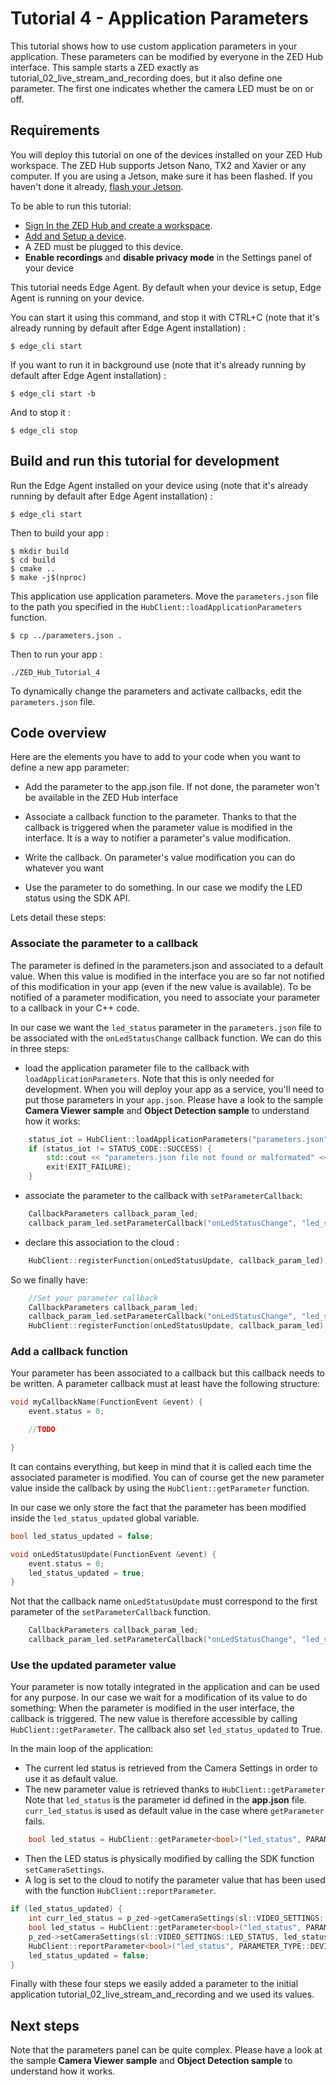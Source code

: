 # Tutorial 4 - Application Parameters

This tutorial shows how to use custom application parameters in your application. These parameters can be modified by everyone in the ZED Hub interface.
This sample starts a ZED exactly as tutorial_02_live_stream_and_recording does, but it also define one parameter. The first one indicates whether the camera LED must be on or off.

## Requirements
You will deploy this tutorial on one of the devices installed on your ZED Hub workspace. The ZED Hub supports Jetson Nano, TX2 and Xavier or any computer. If you are using a Jetson, make sure it has been flashed. If you haven't done it already, [flash your Jetson](https://docs.nvidia.com/sdk-manager/install-with-sdkm-jetson/index.html).

To be able to run this tutorial:
- [Sign In the ZED Hub and create a workspace](https://www.stereolabs.com/docs/cloud/overview/get-workspace/).
- [Add and Setup a device](https://www.stereolabs.com/docs/cloud/overview/setup-device/).
- A ZED must be plugged to this device.
- **Enable recordings** and **disable privacy mode** in the Settings panel of your device

This tutorial needs Edge Agent. By default when your device is setup, Edge Agent is running on your device.

You can start it using this command, and stop it with CTRL+C (note that it's already running by default after Edge Agent installation) :
```
$ edge_cli start
```

If you want to run it in background use (note that it's already running by default after Edge Agent installation) :
```
$ edge_cli start -b
```

And to stop it :
```
$ edge_cli stop
```

## Build and run this tutorial for development

Run the Edge Agent installed on your device using (note that it's already running by default after Edge Agent installation) :
```
$ edge_cli start
```

Then to build your app :
```
$ mkdir build
$ cd build
$ cmake ..
$ make -j$(nproc)
```

This application use application parameters. Move the `parameters.json` file to the path you specified in the `HubClient::loadApplicationParameters` function.
```
$ cp ../parameters.json .
```

Then to run your app :
```
./ZED_Hub_Tutorial_4
```

To dynamically change the parameters and activate callbacks, edit the `parameters.json` file.

## Code overview

Here are the elements you have to add to your code when you want to define a new app parameter:

- Add the parameter to the app.json file. If not done, the parameter won't be available in the ZED Hub interface

- Associate a callback function to the parameter. Thanks to that the callback is triggered when the parameter value is modified in the interface. It is a way to notifier a parameter's value modification.

- Write the callback. On parameter's value modification you can do whatever you want

- Use the parameter to do something. In our case we modify the LED status using the SDK API.

Lets detail these steps:

### Associate the parameter to a callback

The parameter is defined in the parameters.json and associated to a default value. When this value is modified in the interface you are so far not notified of this modification in your app (even if the new value is available). To be notified of a parameter modification, you need to associate your parameter to a callback in your C++ code.

In our case we want the `led_status` parameter in the `parameters.json` file to be associated with the `onLedStatusChange` callback function.
We can do this in three steps:

- load the application parameter file to the callback with `loadApplicationParameters`. Note that this is only needed for development. When you will deploy your app as a service, you'll need to put those parameters in your `app.json`. Please have a look to the sample **Camera Viewer sample** and **Object Detection sample** to understand how it works:

```c++
    status_iot = HubClient::loadApplicationParameters("parameters.json");
    if (status_iot != STATUS_CODE::SUCCESS) {
        std::cout << "parameters.json file not found or malformated" << std::endl;
        exit(EXIT_FAILURE);
    }
```

- associate the parameter to the callback with `setParameterCallback`:

```c++
    CallbackParameters callback_param_led;
    callback_param_led.setParameterCallback("onLedStatusChange", "led_status", CALLBACK_TYPE::ON_PARAMETER_UPDATE, PARAMETER_TYPE::DEVICE);

```

- declare this association to the cloud :

```c++
    HubClient::registerFunction(onLedStatusUpdate, callback_param_led);
```

So we finally have:
```c++
    //Set your parameter callback
    CallbackParameters callback_param_led;
    callback_param_led.setParameterCallback("onLedStatusChange", "led_status", CALLBACK_TYPE::ON_PARAMETER_UPDATE, PARAMETER_TYPE::DEVICE);
    HubClient::registerFunction(onLedStatusUpdate, callback_param_led);
```

### Add a callback function

Your parameter has been associated to a callback but this callback needs to be written.
A parameter callback must at least have the following structure:
```c++
void myCallbackName(FunctionEvent &event) {
    event.status = 0;

    //TODO

}
```
It can contains everything, but keep in mind that it is called each time the associated parameter is modified. You can of course get the new parameter value inside the callback by using the `HubClient::getParameter` function.

In our case we only store the fact that the parameter has been modified inside the `led_status_updated` global variable.

```c++
bool led_status_updated = false;

void onLedStatusUpdate(FunctionEvent &event) {
    event.status = 0;
    led_status_updated = true;
}
```

Not that the callback name `onLedStatusUpdate` must correspond to the first parameter of the `setParameterCallback` function.

```c++
    CallbackParameters callback_param_led;
    callback_param_led.setParameterCallback("onLedStatusChange", "led_status", CALLBACK_TYPE::ON_PARAMETER_UPDATE, PARAMETER_TYPE::DEVICE);

```

### Use the updated parameter value

Your parameter is now totally integrated in the application and can be used for any purpose. In our case we wait for a modification of its value to do something: When the parameter is modified in the user interface, the callback is triggered. The new value is therefore accessible by calling `HubClient::getParameter`. The callback also set `led_status_updated` to True.

In the main loop of the application:
- The current led status is retrieved from the Camera Settings in order to use it as default value.
- The new parameter value is retrieved thanks to `HubClient::getParameter`
  Note that `led_status` is the parameter id defined in the **app.json** file.
  `curr_led_status` is used as default value in the case where `getParameter` fails.
```c++
    bool led_status = HubClient::getParameter<bool>("led_status", PARAMETER_TYPE::DEVICE, curr_led_status);

```

- Then the LED status is physically modified by calling the SDK function `setCameraSettings`.
- A log is set to the cloud to notify the parameter value that has been used with the function `HubClient::reportParameter`.

```c++
if (led_status_updated) {
    int curr_led_status = p_zed->getCameraSettings(sl::VIDEO_SETTINGS::LED_STATUS);
    bool led_status = HubClient::getParameter<bool>("led_status", PARAMETER_TYPE::DEVICE, curr_led_status);
    p_zed->setCameraSettings(sl::VIDEO_SETTINGS::LED_STATUS, led_status);
    HubClient::reportParameter<bool>("led_status", PARAMETER_TYPE::DEVICE, led_status);
    led_status_updated = false;
}
```


Finally with these four steps we easily added a parameter to the initial application tutorial_02_live_stream_and_recording and we used its values.


## Next steps

Note that the parameters panel can be quite complex. Please have a look at the sample **Camera Viewer sample** and **Object Detection sample** to understand how it works.


